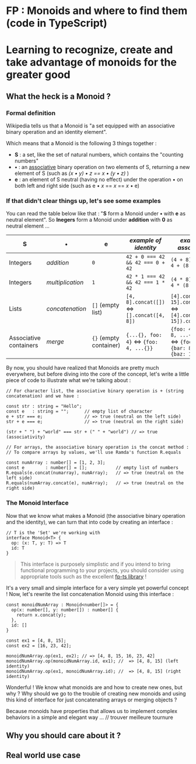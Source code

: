 # FP : Monoids and where to find them (code in TypeScript)
# Learning to recognize, create and take advantage of monoids for the greater good

## What the heck is a Monoid  ? 

### Formal definition

Wikipedia tells us that a Monoid is "a set equipped with an associative binary operation and an identity element".

Which means that a Monoid is the following 3 things together : 

- **S**  : a set, like the set of natural numbers, which contains the "counting numbers"
- **•**  : an [associative](https://en.wikipedia.org/wiki/Associative_property) binary operation on two elements of S, returning a new element of S (such as *(x • y) • z == x • (y • z)* )
- **e**  : an element of S neutral (having no effect) under the operation • on both left and right side (such as e • *x* == *x* == *x* • e)

### If that didn't clear things up, let's see some examples

You can read the table below like that : "**S** form a Monoid under **•** with **e** as neutral element". 
So **Inegers** form a Monoid under **addition** with **0** as neutral element ... 

| **S**                  | **•**            | **e**                  | *example of identity*                     | *example of associativity*                                                    |
|------------------------|------------------|------------------------|-------------------------------------------|-------------------------------------------------------------------------------|
| Integers               | *addition*       | `0`                    | `42 + 0 === 42 && 42 === 0 + 42`          | `(4 + 8) + 15 === 4 + (8 + 15)`                                               |
| Integers               | *multiplication* | `1`                    | `42 * 1 === 42 && 42 === 1 * 42`          | `(4 * 8) * 15 === 4 * (8 * 15)`                                               |
| Lists                  | *concatenation*  | `[]` (empty list)      | `[4, 8].concat([])` ⇔ `[].concat([4, 8])` | `[4].concat([8, 15].concat([16]))` ⇔ `[4].concat([8, 15]).concat([16])`       |
| Associative containers | *merge*          | `{}` (empty container) | `{...{}, foo: 4}` ⇔ `{foo: 4, ...{}}`     | `{foo: 4, ...{bar: 8, ...{baz: 15}}}` ⇔ `{foo: 4, ...{bar: 8}, ...{baz: 15}}` |

By now, you should have realized that Monoids are pretty much everywhere, but before diving into the core of the concept, 
let's write a little piece of code to illustrate what we're talking about :

```TS
// For character list, the associative binary operation is + (string concatenation) and we have : 

const str : string = "Hello";
const e   : string = "";      // empty list of character
e + str === e;                // => true (neutral on the left side)
str + e === e;                // => true (neutral on the right side)

(str + " ") + "world" === str + (" " + "world") // => true (associativity)

// For arrays, the associative binary operation is the concat method :
// To compare arrays by values, we'll use Ramda's function R.equals

const numArray : number[] = [1, 2, 3];
const e        : number[] = [];           // empty list of numbers
R.equals(e.concat(numarray), numArray);   // => true (neutral on the left side)
R.equals(numArray.concat(e), numArray);   // => true (neutral on the right side)
```

### The Monoid Interface

Now that we know what makes a Monoid (the associative binary operation and the identity),
we can turn that into code by creating an interface :

```TS
// T is the 'Set' we're working with
interface Monoid<T> {
  op: (x: T, y: T) => T
  id: T
}
```

> This interface is purposely simplistic and if you intend to bring functional programming to your projects, you should consider using appropriate tools such as the excellent [fp-ts library](https://github.com/gcanti/fp-ts) !

It's a very small and simple interface for a very simple yet powerful concept ! 
Now, let's rewrite the list concatenation Monoid using this interface :

```TS
const monoidNumArray : Monoid<number[]> = {
  op(x: number[], y: number[]) : number[] {
    return x.concat(y);
  },
  id: []
}

const ex1 = [4, 8, 15];
const ex2 = [16, 23, 42];

monoidNumArray.op(ex1, ex2); // => [4, 8, 15, 16, 23, 42]
monoidNumArray.op(monoidNumArray.id, ex1); //  => [4, 8, 15] (left identity)
monoidNumArray.op(ex1, monoidNumArray.id); //  => [4, 8, 15] (right identity)
```

Wonderful ! We know what monoids are and how to create new ones, but why ? Why should we go to the 
trouble of creating new monoids and using this kind of interface for just concatenating arrays or merging objects ?

Because monoids have properties that allows us to implement complex behaviors in a simple and elegant way ... // trouver meilleure tournure

## Why you should care about it ? 

## Real world use case
